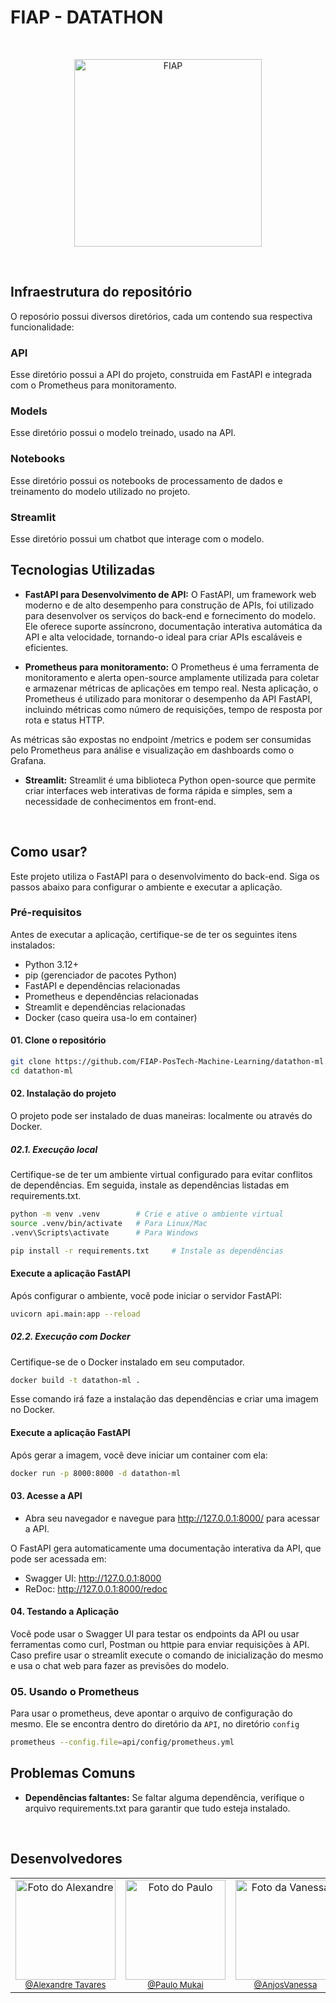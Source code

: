 # **FIAP - DATATHON**

<br/>
<p align="center">
  <a href="https://www.fiap.com.br/"><img src="https://upload.wikimedia.org/wikipedia/commons/d/d4/Fiap-logo-novo.jpg" width="300" alt="FIAP"></a>
</p>
<br>

## **Infraestrutura do repositório**

O reposório possui diversos diretórios, cada um contendo sua respectiva funcionalidade:

### **API**

Esse diretório possui a API do projeto, construida em FastAPI e integrada com o Prometheus para monitoramento.

### **Models**

Esse diretório possui o modelo treinado, usado na API.

### **Notebooks**

Esse diretório possui os notebooks de processamento de dados e treinamento do modelo utilizado no projeto.

### **Streamlit**

Esse diretório possui um chatbot que interage com o modelo.

## **Tecnologias Utilizadas**

- **FastAPI para Desenvolvimento de API:** O FastAPI, um framework web moderno e de alto desempenho para construção de APIs, foi utilizado para desenvolver os serviços do back-end e fornecimento do modelo. Ele oferece suporte assíncrono, documentação interativa automática da API e alta velocidade, tornando-o ideal para criar APIs escaláveis e eficientes.

- **Prometheus para monitoramento:** O Prometheus é uma ferramenta de monitoramento e alerta open-source amplamente utilizada para coletar e armazenar métricas de aplicações em tempo real. Nesta aplicação, o Prometheus é utilizado para monitorar o desempenho da API FastAPI, incluindo métricas como número de requisições, tempo de resposta por rota e status HTTP.

As métricas são expostas no endpoint /metrics e podem ser consumidas pelo Prometheus para análise e visualização em dashboards como o Grafana.

- **Streamlit:** Streamlit é uma biblioteca Python open-source que permite criar interfaces web interativas de forma rápida e simples, sem a necessidade de conhecimentos em front-end.

<br>

## **Como usar?**

Este projeto utiliza o FastAPI para o desenvolvimento do back-end. Siga os passos abaixo para configurar o ambiente e executar a aplicação.

### **Pré-requisitos**
Antes de executar a aplicação, certifique-se de ter os seguintes itens instalados:

- Python 3.12+
- pip (gerenciador de pacotes Python)
- FastAPI e dependências relacionadas
- Prometheus e dependências relacionadas
- Streamlit e dependências relacionadas
- Docker (caso queira usa-lo em container)
  
#### **01. Clone o repositório**

```bash
git clone https://github.com/FIAP-PosTech-Machine-Learning/datathon-ml.git
cd datathon-ml
```

#### **02. Instalação do projeto**
O projeto pode ser instalado de duas maneiras: localmente ou através do Docker.

##### **02.1. Execução local**
Certifique-se de ter um ambiente virtual configurado para evitar conflitos de dependências. Em seguida, instale as dependências listadas em requirements.txt.
```bash
python -m venv .venv        # Crie e ative o ambiente virtual
source .venv/bin/activate   # Para Linux/Mac
.venv\Scripts\activate      # Para Windows
```

```bash
pip install -r requirements.txt     # Instale as dependências
```

#### **Execute a aplicação FastAPI**
Após configurar o ambiente, você pode iniciar o servidor FastAPI:
```bash
uvicorn api.main:app --reload
```

##### **02.2. Execução com Docker**
Certifique-se de o Docker instalado em seu computador.
```bash
docker build -t datathon-ml .
```

Esse comando irá faze a instalação das dependências e criar uma imagem no Docker.

#### **Execute a aplicação FastAPI**
Após gerar a imagem, você deve iniciar um container com ela:
```bash
docker run -p 8000:8000 -d datathon-ml
```

#### **03. Acesse a API**

- Abra seu navegador e navegue para http://127.0.0.1:8000/ para acessar a API.

O FastAPI gera automaticamente uma documentação interativa da API, que pode ser acessada em:
- Swagger UI: http://127.0.0.1:8000
- ReDoc: http://127.0.0.1:8000/redoc

#### **04. Testando a Aplicação**

Você pode usar o Swagger UI para testar os endpoints da API ou usar ferramentas como curl, Postman ou httpie para enviar requisições à API. Caso prefire usar o streamlit execute o comando de inicialização do mesmo e usa o chat web para fazer as previsões do modelo.

### **05. Usando o Prometheus**

Para usar o prometheus, deve apontar o arquivo de configuração do mesmo. Ele se encontra dentro do diretório da `API`, no diretório `config`
```bash
prometheus --config.file=api/config/prometheus.yml
```


## Problemas Comuns
- **Dependências faltantes:** Se faltar alguma dependência, verifique o arquivo requirements.txt para garantir que tudo esteja instalado.
<br>

## **Desenvolvedores**

<table border="0" align="center">
  <tr>
  <td align="center">
      <img src="https://avatars.githubusercontent.com/u/71346377?v=4" width="160px" alt="Foto do Alexandre"/><br>
      <sub>
        <a href="https://www.github.com/alexandre-tvrs">@Alexandre Tavares</a>
      </sub>
    </td>
    <td align="center">
      <img src="https://avatars.githubusercontent.com/u/160500127?v=4" width="160px" alt="Foto do Paulo"/><br>
      <sub>
        <a href="https://github.com/PauloMukai">@Paulo Mukai</a>
      </sub>
    </td>
    </td>
        <td align="center">
      <img src="https://avatars.githubusercontent.com/u/160500128?v=4" width="160px" alt="Foto da Vanessa"/><br>
      <sub>
        <a href="https://github.com/AnjosVanessa">@AnjosVanessa</a>
      </sub>
    </td>
  </tr>
</table>